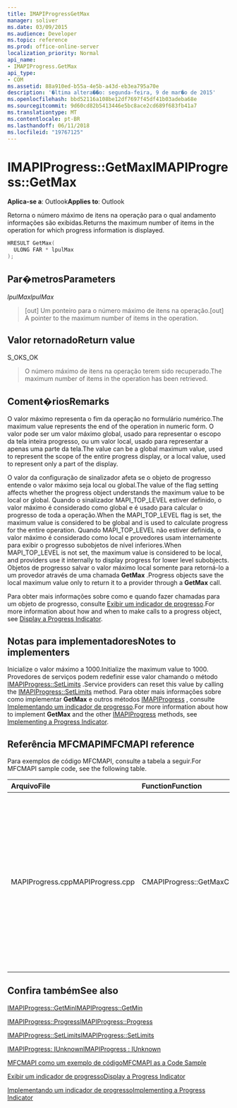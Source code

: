 ```yaml
---
title: IMAPIProgressGetMax
manager: soliver
ms.date: 03/09/2015
ms.audience: Developer
ms.topic: reference
ms.prod: office-online-server
localization_priority: Normal
api_name:
- IMAPIProgress.GetMax
api_type:
- COM
ms.assetid: 88a910ed-b55a-4e5b-a43d-eb3ea795a70e
description: '�ltima altera��o: segunda-feira, 9 de mar�o de 2015'
ms.openlocfilehash: bbd52116a108be12df7697f45df41b03adeba68e
ms.sourcegitcommit: 9d60cd82b5413446e5bc8ace2cd689f683fb41a7
ms.translationtype: MT
ms.contentlocale: pt-BR
ms.lasthandoff: 06/11/2018
ms.locfileid: "19767125"
---
```

# <a name="imapiprogressgetmax"></a><span data-ttu-id="e6f35-103">IMAPIProgress::GetMax</span><span class="sxs-lookup"><span data-stu-id="e6f35-103">IMAPIProgress::GetMax</span></span>

  
  
<span data-ttu-id="e6f35-104">**Aplica-se a**: Outlook</span><span class="sxs-lookup"><span data-stu-id="e6f35-104">**Applies to**: Outlook</span></span> 
  
<span data-ttu-id="e6f35-105">Retorna o número máximo de itens na operação para o qual andamento informações são exibidas.</span><span class="sxs-lookup"><span data-stu-id="e6f35-105">Returns the maximum number of items in the operation for which progress information is displayed.</span></span>
  
```cpp
HRESULT GetMax(
  ULONG FAR * lpulMax
);
```

## <a name="parameters"></a><span data-ttu-id="e6f35-106">Par�metros</span><span class="sxs-lookup"><span data-stu-id="e6f35-106">Parameters</span></span>

 <span data-ttu-id="e6f35-107">_lpulMax_</span><span class="sxs-lookup"><span data-stu-id="e6f35-107">_lpulMax_</span></span>
  
> <span data-ttu-id="e6f35-108">[out] Um ponteiro para o número máximo de itens na operação.</span><span class="sxs-lookup"><span data-stu-id="e6f35-108">[out] A pointer to the maximum number of items in the operation.</span></span>
    
## <a name="return-value"></a><span data-ttu-id="e6f35-109">Valor retornado</span><span class="sxs-lookup"><span data-stu-id="e6f35-109">Return value</span></span>

<span data-ttu-id="e6f35-110">S_OK</span><span class="sxs-lookup"><span data-stu-id="e6f35-110">S_OK</span></span> 
  
> <span data-ttu-id="e6f35-111">O número máximo de itens na operação terem sido recuperado.</span><span class="sxs-lookup"><span data-stu-id="e6f35-111">The maximum number of items in the operation has been retrieved.</span></span>
    
## <a name="remarks"></a><span data-ttu-id="e6f35-112">Coment�rios</span><span class="sxs-lookup"><span data-stu-id="e6f35-112">Remarks</span></span>

<span data-ttu-id="e6f35-113">O valor máximo representa o fim da operação no formulário numérico.</span><span class="sxs-lookup"><span data-stu-id="e6f35-113">The maximum value represents the end of the operation in numeric form.</span></span> <span data-ttu-id="e6f35-114">O valor pode ser um valor máximo global, usado para representar o escopo da tela inteira progresso, ou um valor local, usado para representar a apenas uma parte da tela.</span><span class="sxs-lookup"><span data-stu-id="e6f35-114">The value can be a global maximum value, used to represent the scope of the entire progress display, or a local value, used to represent only a part of the display.</span></span> 
  
<span data-ttu-id="e6f35-115">O valor da configuração de sinalizador afeta se o objeto de progresso entende o valor máximo seja local ou global.</span><span class="sxs-lookup"><span data-stu-id="e6f35-115">The value of the flag setting affects whether the progress object understands the maximum value to be local or global.</span></span> <span data-ttu-id="e6f35-116">Quando o sinalizador MAPI_TOP_LEVEL estiver definido, o valor máximo é considerado como global e é usado para calcular o progresso de toda a operação.</span><span class="sxs-lookup"><span data-stu-id="e6f35-116">When the MAPI_TOP_LEVEL flag is set, the maximum value is considered to be global and is used to calculate progress for the entire operation.</span></span> <span data-ttu-id="e6f35-117">Quando MAPI_TOP_LEVEL não estiver definida, o valor máximo é considerado como local e provedores usam internamente para exibir o progresso subobjetos de nível inferiores.</span><span class="sxs-lookup"><span data-stu-id="e6f35-117">When MAPI_TOP_LEVEL is not set, the maximum value is considered to be local, and providers use it internally to display progress for lower level subobjects.</span></span> <span data-ttu-id="e6f35-118">Objetos de progresso salvar o valor máximo local somente para retorná-lo a um provedor através de uma chamada **GetMax** .</span><span class="sxs-lookup"><span data-stu-id="e6f35-118">Progress objects save the local maximum value only to return it to a provider through a **GetMax** call.</span></span> 
  
<span data-ttu-id="e6f35-119">Para obter mais informações sobre como e quando fazer chamadas para um objeto de progresso, consulte [Exibir um indicador de progresso](how-to-display-a-progress-indicator.md).</span><span class="sxs-lookup"><span data-stu-id="e6f35-119">For more information about how and when to make calls to a progress object, see [Display a Progress Indicator](how-to-display-a-progress-indicator.md).</span></span>
  
## <a name="notes-to-implementers"></a><span data-ttu-id="e6f35-120">Notas para implementadores</span><span class="sxs-lookup"><span data-stu-id="e6f35-120">Notes to implementers</span></span>

<span data-ttu-id="e6f35-121">Inicialize o valor máximo a 1000.</span><span class="sxs-lookup"><span data-stu-id="e6f35-121">Initialize the maximum value to 1000.</span></span> <span data-ttu-id="e6f35-122">Provedores de serviços podem redefinir esse valor chamando o método [IMAPIProgress::SetLimits](imapiprogress-setlimits.md) .</span><span class="sxs-lookup"><span data-stu-id="e6f35-122">Service providers can reset this value by calling the [IMAPIProgress::SetLimits](imapiprogress-setlimits.md) method.</span></span> <span data-ttu-id="e6f35-123">Para obter mais informações sobre como implementar **GetMax** e outros métodos [IMAPIProgress](imapiprogressiunknown.md) , consulte [Implementando um indicador de progresso](implementing-a-progress-indicator.md).</span><span class="sxs-lookup"><span data-stu-id="e6f35-123">For more information about how to implement **GetMax** and the other [IMAPIProgress](imapiprogressiunknown.md) methods, see [Implementing a Progress Indicator](implementing-a-progress-indicator.md).</span></span>
  
## <a name="mfcmapi-reference"></a><span data-ttu-id="e6f35-124">Referência MFCMAPI</span><span class="sxs-lookup"><span data-stu-id="e6f35-124">MFCMAPI reference</span></span>

<span data-ttu-id="e6f35-125">Para exemplos de código MFCMAPI, consulte a tabela a seguir.</span><span class="sxs-lookup"><span data-stu-id="e6f35-125">For MFCMAPI sample code, see the following table.</span></span>
  
|<span data-ttu-id="e6f35-126">**Arquivo**</span><span class="sxs-lookup"><span data-stu-id="e6f35-126">**File**</span></span>|<span data-ttu-id="e6f35-127">**Function**</span><span class="sxs-lookup"><span data-stu-id="e6f35-127">**Function**</span></span>|<span data-ttu-id="e6f35-128">**Comment**</span><span class="sxs-lookup"><span data-stu-id="e6f35-128">**Comment**</span></span>|
|:-----|:-----|:-----|
|<span data-ttu-id="e6f35-129">MAPIProgress.cpp</span><span class="sxs-lookup"><span data-stu-id="e6f35-129">MAPIProgress.cpp</span></span>  <br/> |<span data-ttu-id="e6f35-130">CMAPIProgress::GetMax</span><span class="sxs-lookup"><span data-stu-id="e6f35-130">CMAPIProgress::GetMax</span></span>  <br/> |<span data-ttu-id="e6f35-131">MFCMAPI usa o método **IMAPIProgress::GetMax** para obter o valor máximo para o objeto de andamento.</span><span class="sxs-lookup"><span data-stu-id="e6f35-131">MFCMAPI uses the **IMAPIProgress::GetMax** method to get the maximum value for the progress object.</span></span> <span data-ttu-id="e6f35-132">Retorna a 1000, a menos que limites anteriormente foram definidos com o método **IMAPIProgress::SetLimits** .</span><span class="sxs-lookup"><span data-stu-id="e6f35-132">Returns 1000 unless limits have previously been set with the **IMAPIProgress::SetLimits** method.</span></span>  <br/> |
   
## <a name="see-also"></a><span data-ttu-id="e6f35-133">Confira também</span><span class="sxs-lookup"><span data-stu-id="e6f35-133">See also</span></span>



[<span data-ttu-id="e6f35-134">IMAPIProgress::GetMin</span><span class="sxs-lookup"><span data-stu-id="e6f35-134">IMAPIProgress::GetMin</span></span>](imapiprogress-getmin.md)
  
[<span data-ttu-id="e6f35-135">IMAPIProgress::Progress</span><span class="sxs-lookup"><span data-stu-id="e6f35-135">IMAPIProgress::Progress</span></span>](imapiprogress-progress.md)
  
[<span data-ttu-id="e6f35-136">IMAPIProgress::SetLimits</span><span class="sxs-lookup"><span data-stu-id="e6f35-136">IMAPIProgress::SetLimits</span></span>](imapiprogress-setlimits.md)
  
[<span data-ttu-id="e6f35-137">IMAPIProgress: IUnknown</span><span class="sxs-lookup"><span data-stu-id="e6f35-137">IMAPIProgress : IUnknown</span></span>](imapiprogressiunknown.md)


[<span data-ttu-id="e6f35-138">MFCMAPI como um exemplo de código</span><span class="sxs-lookup"><span data-stu-id="e6f35-138">MFCMAPI as a Code Sample</span></span>](mfcmapi-as-a-code-sample.md)
  
[<span data-ttu-id="e6f35-139">Exibir um indicador de progresso</span><span class="sxs-lookup"><span data-stu-id="e6f35-139">Display a Progress Indicator</span></span>](how-to-display-a-progress-indicator.md)
  
[<span data-ttu-id="e6f35-140">Implementando um indicador de progresso</span><span class="sxs-lookup"><span data-stu-id="e6f35-140">Implementing a Progress Indicator</span></span>](implementing-a-progress-indicator.md)

